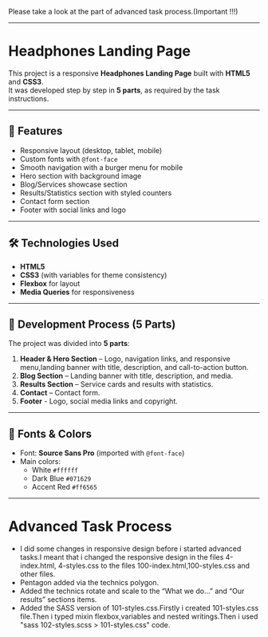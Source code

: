 Please take a look at the part of advanced task process.(Important !!!) 

---

# Headphones Landing Page

This project is a responsive **Headphones Landing Page** built with **HTML5** and **CSS3**.  
It was developed step by step in **5 parts**, as required by the task instructions.

---

## 📌 Features
- Responsive layout (desktop, tablet, mobile)  
- Custom fonts with `@font-face`  
- Smooth navigation with a burger menu for mobile  
- Hero section with background image  
- Blog/Services showcase section  
- Results/Statistics section with styled counters  
- Contact form section  
- Footer with social links and logo  

---

## 🛠️ Technologies Used
- **HTML5**  
- **CSS3** (with variables for theme consistency)  
- **Flexbox** for layout  
- **Media Queries** for responsiveness  

---


## 🚀 Development Process (5 Parts)
The project was divided into **5 parts**:

1. **Header & Hero Section** – Logo, navigation links, and responsive menu,landing banner with title, description, and call-to-action button.  
2. **Blog Section** – Landing banner with title, description, and media.  
3. **Results Section** – Service cards and results with statistics.  
4. **Contact** – Contact form.
5. **Footer** - Logo, social media links and copyright.

---


## 🎨 Fonts & Colors
- Font: **Source Sans Pro** (imported with `@font-face`)  
- Main colors:
  - White `#ffffff`  
  - Dark Blue `#071629`  
  - Accent Red `#ff6565`  


---

# Advanced Task Process
- I did some changes in responsive design before i started advanced tasks.I meant that i changed the responsive design in the files 4-index.html, 4-styles.css to the files 100-index.html,100-styles.css and other files.
- Pentagon added via the technics polygon. 
- Added the technics rotate and scale to the “What we do…” and “Our results” sections items.
- Added the SASS version of 101-styles.css.Firstly i created 101-styles.css file.Then i typed mixin flexbox,variables and nested writings.Then i used  "sass 102-styles.scss > 101-styles.css" code.


